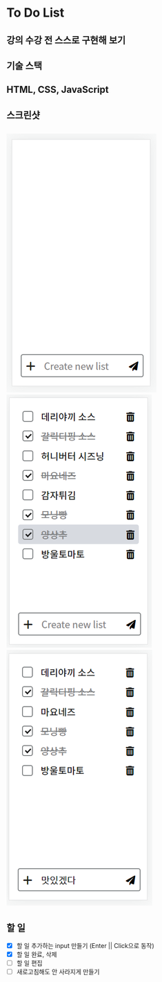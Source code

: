 # To Do List
강의 수강 전 스스로 구현해 보기
---
## 기술 스택
HTML, CSS, JavaScript
---
## 스크린샷
![alt text](https://github.com/ohrenejs/images/blob/main/etc/todolist-1.png?raw=true)
![alt text](https://github.com/ohrenejs/images/blob/main/etc/todolist-2.png?raw=true)
![alt text](https://github.com/ohrenejs/images/blob/main/etc/todolist-3.png?raw=true)
---
## 할 일
- [x] 할 일 추가하는 input 만들기 (Enter || Click으로 동작)
- [x] 할 일 완료, 삭제
- [ ] 할 일 편집
- [ ] 새로고침해도 안 사라지게 만들기